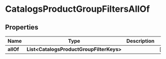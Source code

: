 

# CatalogsProductGroupFiltersAllOf


## Properties

Name | Type | Description | Notes
------------ | ------------- | ------------- | -------------
**allOf** | **List&lt;CatalogsProductGroupFilterKeys&gt;** |  |  [optional]




